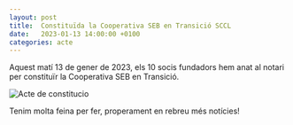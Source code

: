 ```yaml
---
layout: post
title:  Constituïda la Cooperativa SEB en Transició SCCL
date:   2023-01-13 14:00:00 +0100
categories: acte
---
```


Aquest matí 13 de gener de 2023, els 10 socis fundadors hem anat al notari per constituïr la Cooperativa SEB en Transició.

![Acte de constitucio]({{site.baseurl}}/assets/img/2023-01-13-constitucio.jpeg)

Tenim molta feina per fer, properament en rebreu més notícies!
